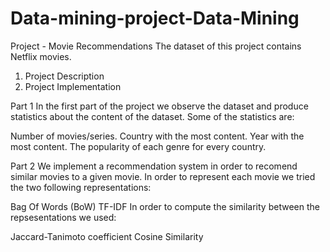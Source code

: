 # Data-mining-project-Data-Mining
Project  - Movie Recommendations
The dataset of this project contains Netflix movies.

1. Project Description 
2. Project Implementation 

Part 1
In the first part of the project we observe the dataset and produce statistics about the content of the dataset. Some of the statistics are:

Number of movies/series.
Country with the most content.
Year with the most content.
The popularity of each genre for every country.


Part 2
We implement a recommendation system in order to recomend similar movies to a given movie. In order to represent each movie we tried the two following representations:

Bag Of Words (BoW)
TF-IDF
In order to compute the similarity between the repsesentations we used:

Jaccard-Tanimoto coefficient
Cosine Similarity
